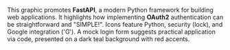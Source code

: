 This graphic promotes **FastAPI**, a modern Python framework for building web applications. It highlights how implementing **OAuth2** authentication can be straightforward and "SIMPLE!". Icons feature Python, security (lock), and Google integration ('G'). A mock login form suggests practical application via code, presented on a dark teal background with red accents.